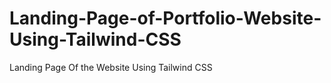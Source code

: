 # Landing-Page-of-Portfolio-Website-Using-Tailwind-CSS
Landing Page Of the Website Using Tailwind CSS
